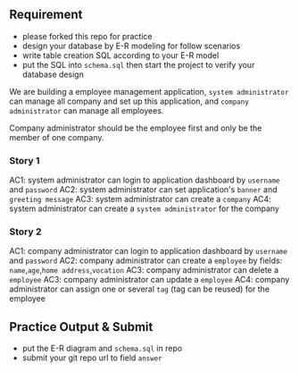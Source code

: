 ## Requirement

- please forked this repo for practice
- design your database by E-R modeling for follow scenarios
- write table creation SQL according to your E-R model
- put the SQL into `schema.sql` then start the project to verify your database design

We are building a employee management application, `system administrator` can manage all company and set up this application, and `company administrator` can manage all employees.

Company administrator should be the employee first and only be the member of one company.

### Story 1

AC1: system administrator can login to application dashboard by `username` and `password`
AC2: system administrator can set application's `banner` and `greeting message` 
AC3: system administrator can create a `company`
AC4: system administrator can create a `system administrator` for the company

### Story 2

AC1: company administrator can login to application dashboard by `username` and `password`
AC2: company administrator can create a `employee` by fields: `name`,`age`,`home address`,`vocation`
AC3: company administrator can delete a `employee`
AC3: company administrator can update a `employee`
AC4: company administrator can assign one or several `tag` (tag can be reused) for the employee

##  Practice Output & Submit

- put the E-R diagram and `schema.sql` in repo
- submit your git repo url to field `answer`
